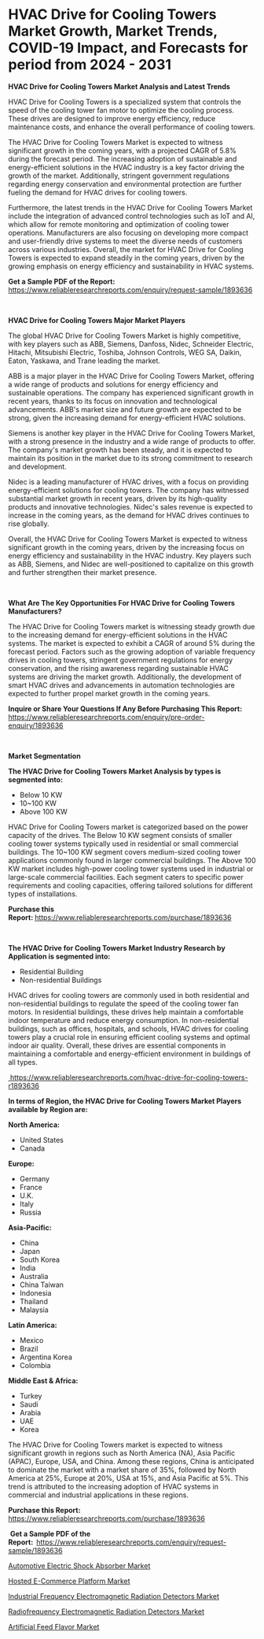 <p><h1>HVAC Drive for Cooling Towers Market Growth, Market Trends, COVID-19 Impact, and Forecasts for period from 2024 - 2031</h1></p><p><strong>HVAC Drive for Cooling Towers Market Analysis and Latest Trends</strong></p>
<p><p>HVAC Drive for Cooling Towers is a specialized system that controls the speed of the cooling tower fan motor to optimize the cooling process. These drives are designed to improve energy efficiency, reduce maintenance costs, and enhance the overall performance of cooling towers.</p><p>The HVAC Drive for Cooling Towers Market is expected to witness significant growth in the coming years, with a projected CAGR of 5.8% during the forecast period. The increasing adoption of sustainable and energy-efficient solutions in the HVAC industry is a key factor driving the growth of the market. Additionally, stringent government regulations regarding energy conservation and environmental protection are further fueling the demand for HVAC drives for cooling towers.</p><p>Furthermore, the latest trends in the HVAC Drive for Cooling Towers Market include the integration of advanced control technologies such as IoT and AI, which allow for remote monitoring and optimization of cooling tower operations. Manufacturers are also focusing on developing more compact and user-friendly drive systems to meet the diverse needs of customers across various industries. Overall, the market for HVAC Drive for Cooling Towers is expected to expand steadily in the coming years, driven by the growing emphasis on energy efficiency and sustainability in HVAC systems.</p></p>
<p><strong>Get a Sample PDF of the Report:&nbsp;</strong> <a href="https://www.reliableresearchreports.com/enquiry/request-sample/1893636">https://www.reliableresearchreports.com/enquiry/request-sample/1893636</a></p>
<p>&nbsp;</p>
<p><strong>HVAC Drive for Cooling Towers Major Market Players</strong></p>
<p><p>The global HVAC Drive for Cooling Towers Market is highly competitive, with key players such as ABB, Siemens, Danfoss, Nidec, Schneider Electric, Hitachi, Mitsubishi Electric, Toshiba, Johnson Controls, WEG SA, Daikin, Eaton, Yaskawa, and Trane leading the market.</p><p>ABB is a major player in the HVAC Drive for Cooling Towers Market, offering a wide range of products and solutions for energy efficiency and sustainable operations. The company has experienced significant growth in recent years, thanks to its focus on innovation and technological advancements. ABB's market size and future growth are expected to be strong, given the increasing demand for energy-efficient HVAC solutions.</p><p>Siemens is another key player in the HVAC Drive for Cooling Towers Market, with a strong presence in the industry and a wide range of products to offer. The company's market growth has been steady, and it is expected to maintain its position in the market due to its strong commitment to research and development.</p><p>Nidec is a leading manufacturer of HVAC drives, with a focus on providing energy-efficient solutions for cooling towers. The company has witnessed substantial market growth in recent years, driven by its high-quality products and innovative technologies. Nidec's sales revenue is expected to increase in the coming years, as the demand for HVAC drives continues to rise globally.</p><p>Overall, the HVAC Drive for Cooling Towers Market is expected to witness significant growth in the coming years, driven by the increasing focus on energy efficiency and sustainability in the HVAC industry. Key players such as ABB, Siemens, and Nidec are well-positioned to capitalize on this growth and further strengthen their market presence.</p></p>
<p>&nbsp;</p>
<p><strong>What Are The Key Opportunities For HVAC Drive for Cooling Towers Manufacturers?</strong></p>
<p><p>The HVAC Drive for Cooling Towers market is witnessing steady growth due to the increasing demand for energy-efficient solutions in the HVAC systems. The market is expected to exhibit a CAGR of around 5% during the forecast period. Factors such as the growing adoption of variable frequency drives in cooling towers, stringent government regulations for energy conservation, and the rising awareness regarding sustainable HVAC systems are driving the market growth. Additionally, the development of smart HVAC drives and advancements in automation technologies are expected to further propel market growth in the coming years.</p></p>
<p><strong>Inquire or Share Your Questions If Any Before Purchasing This Report:</strong> <a href="https://www.reliableresearchreports.com/enquiry/pre-order-enquiry/1893636">https://www.reliableresearchreports.com/enquiry/pre-order-enquiry/1893636</a></p>
<p>&nbsp;</p>
<p><strong>Market Segmentation</strong></p>
<p><strong>The HVAC Drive for Cooling Towers Market Analysis by types is segmented into:</strong></p>
<p><ul><li>Below 10 KW</li><li>10~100 KW</li><li>Above 100 KW</li></ul></p>
<p><p>HVAC Drive for Cooling Towers market is categorized based on the power capacity of the drives. The Below 10 KW segment consists of smaller cooling tower systems typically used in residential or small commercial buildings. The 10~100 KW segment covers medium-sized cooling tower applications commonly found in larger commercial buildings. The Above 100 KW market includes high-power cooling tower systems used in industrial or large-scale commercial facilities. Each segment caters to specific power requirements and cooling capacities, offering tailored solutions for different types of installations.</p></p>
<p><strong>Purchase this Report:&nbsp;</strong><a href="https://www.reliableresearchreports.com/purchase/1893636">https://www.reliableresearchreports.com/purchase/1893636</a></p>
<p>&nbsp;</p>
<p><strong>The HVAC Drive for Cooling Towers Market Industry Research by Application is segmented into:</strong></p>
<p><ul><li>Residential Building</li><li>Non-residential Buildings</li></ul></p>
<p><p>HVAC drives for cooling towers are commonly used in both residential and non-residential buildings to regulate the speed of the cooling tower fan motors. In residential buildings, these drives help maintain a comfortable indoor temperature and reduce energy consumption. In non-residential buildings, such as offices, hospitals, and schools, HVAC drives for cooling towers play a crucial role in ensuring efficient cooling systems and optimal indoor air quality. Overall, these drives are essential components in maintaining a comfortable and energy-efficient environment in buildings of all types.</p></p>
<p><a href="https://www.reliableresearchreports.com/hvac-drive-for-cooling-towers-r1893636">&nbsp;https://www.reliableresearchreports.com/hvac-drive-for-cooling-towers-r1893636</a></p>
<p><strong>In terms of Region, the HVAC Drive for Cooling Towers Market Players available by Region are:</strong></p>
<p>
    <p> <strong> North America: </strong>
        <ul>
            <li>United States</li>
            <li>Canada</li>
        </ul>
        </p> 
    <p> <strong> Europe: </strong>
        <ul>
            <li>Germany</li>
            <li>France</li>
            <li>U.K.</li>
            <li>Italy</li>
            <li>Russia</li>
        </ul>
        </p> 
    <p> <strong> Asia-Pacific: </strong>
        <ul>
            <li>China</li>
            <li>Japan</li>
            <li>South Korea</li>
            <li>India</li>
            <li>Australia</li>
            <li>China Taiwan</li>
            <li>Indonesia</li>
            <li>Thailand</li>
            <li>Malaysia</li>
        </ul>
        </p> 
    <p> <strong> Latin America: </strong>
        <ul>
            <li>Mexico</li>
            <li>Brazil</li>
            <li>Argentina Korea</li>
            <li>Colombia</li>
        </ul>
        </p> 
    <p> <strong> Middle East & Africa: </strong>
        <ul>
            <li>Turkey</li>
            <li>Saudi</li>
            <li>Arabia</li>
            <li>UAE</li>
            <li>Korea</li>
        </ul>
    </p>
    </p>
<p><p>The HVAC Drive for Cooling Towers market is expected to witness significant growth in regions such as North America (NA), Asia Pacific (APAC), Europe, USA, and China. Among these regions, China is anticipated to dominate the market with a market share of 35%, followed by North America at 25%, Europe at 20%, USA at 15%, and Asia Pacific at 5%. This trend is attributed to the increasing adoption of HVAC systems in commercial and industrial applications in these regions.</p></p>
<p><strong>Purchase this Report: </strong><a href="https://www.reliableresearchreports.com/purchase/1893636">https://www.reliableresearchreports.com/purchase/1893636</a></p>
<p>&nbsp;<strong>Get a Sample PDF of the Report:&nbsp;&nbsp;</strong><a href="https://www.reliableresearchreports.com/enquiry/request-sample/1893636">https://www.reliableresearchreports.com/enquiry/request-sample/1893636</a></p>
<p><strong></strong></p>
<p><p><a href="https://www.linkedin.com/pulse/global-automotive-electric-shock-absorber-market-size-expected-3taie?trackingId=%2Fu4ZuJN5Q7OkoRnqGDUmsw%3D%3D">Automotive Electric Shock Absorber Market</a></p><p><a href="https://www.linkedin.com/pulse/hosted-e-commerce-platform-market-segmentation-geographical-xywef?trackingId=OZkP16eZR%2Baybs3y60HbbA%3D%3D">Hosted E-Commerce Platform Market</a></p><p><a href="https://github.com/lnamivez37/Market-Research-Report-List-1/blob/main/industrial-frequency-electromagnetic-radiation-detectors-market.md">Industrial Frequency Electromagnetic Radiation Detectors Market</a></p><p><a href="https://github.com/graysonwolfe1913/Market-Research-Report-List-1/blob/main/radiofrequency-electromagnetic-radiation-detectors-market.md">Radiofrequency Electromagnetic Radiation Detectors Market</a></p><p><a href="https://www.linkedin.com/pulse/artificial-feed-flavor-market-industry-trends-forecast-period-9tycf?trackingId=Ev5BSUA%2FTk2EezQwWFREGw%3D%3D">Artificial Feed Flavor Market</a></p></p>